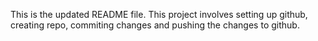 This is the updated README file. 
This project involves setting up github, creating repo, commiting changes and pushing the changes to github.
